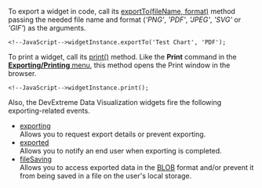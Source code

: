 To export a widget in code, call its [exportTo(fileName, format)](/api-reference/20%20Data%20Visualization%20Widgets/BaseWidget/3%20Methods/exportTo(fileName_format).md '/Documentation/ApiReference/Data_Visualization_Widgets/dxChart/Methods/#exportTofileName_format') method passing the needed file name and format (*'PNG'*, *'PDF'*, *'JPEG'*, *'SVG'* or *'GIF'*) as the arguments.

    <!--JavaScript-->widgetInstance.exportTo('Test Chart', 'PDF');
    
To print a widget, call its [print()](/api-reference/20%20Data%20Visualization%20Widgets/BaseWidget/3%20Methods/print().md '/Documentation/ApiReference/Data_Visualization_Widgets/dxChart/Methods/#print') method. Like the **Print** command in the [**Exporting/Printing** menu](/concepts/20%20Data%20Visualization/40%20Common/80%20Client-Side%20Exporting%20and%20Printing/10%20Exporting%20and%20Printing%20in%20the%20UI.md '/Documentation/Guide/Data_Visualization/Common/Client-Side_Exporting_and_Printing/#Exporting_and_Printing_in_the_UI'), this method opens the Print window in the browser.

    <!--JavaScript-->widgetInstance.print();
    
Also, the DevExtreme Data Visualization widgets fire the following exporting-related events.

- [exporting](/api-reference/20%20Data%20Visualization%20Widgets/BaseWidget/4%20Events/exporting.md '/Documentation/ApiReference/Data_Visualization_Widgets/dxChart/Events/#exporting')  
Allows you to request export details or prevent exporting.
- [exported](/api-reference/20%20Data%20Visualization%20Widgets/BaseWidget/4%20Events/exported.md '/Documentation/ApiReference/Data_Visualization_Widgets/dxChart/Events/#exported')  
Allows you to notify an end user when exporting is completed.
- [fileSaving](/api-reference/20%20Data%20Visualization%20Widgets/BaseWidget/4%20Events/fileSaving.md '/Documentation/ApiReference/Data_Visualization_Widgets/dxChart/Events/#fileSaving')        
Allows you to access exported data in the <a href="https://en.wikipedia.org/wiki/Binary_large_object" target="_blank">BLOB</a> format and/or prevent it from being saved in a file on the user's local storage.